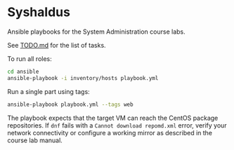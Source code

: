 # Syshaldus

Ansible playbooks for the System Administration course labs.

See [TODO.md](TODO.md) for the list of tasks.

To run all roles:

```bash
cd ansible
ansible-playbook -i inventory/hosts playbook.yml
```

Run a single part using tags:

```bash
ansible-playbook playbook.yml --tags web
```

The playbook expects that the target VM can reach the CentOS package
repositories. If `dnf` fails with a `Cannot download repomd.xml` error,
verify your network connectivity or configure a working mirror as
described in the course lab manual.
